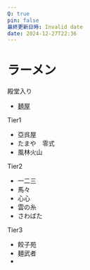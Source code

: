 ```yaml
---
Q: true
pin: false
最終更新日時: Invalid date
date: 2024-12-27T22:36
---
```

# ラーメン

殿堂入り

- [麺屋](https://www.notion.so葵)

Tier1

- 亞呉屋  
- たまや　零式  
- 風林火山  

Tier2

- 一二三  
- 馬々  
- 心心  
- 雲の糸  
- さわばた  

Tier3

- 餃子苑  
- 麺武者  
-